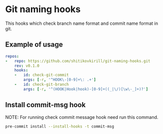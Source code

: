 # Git naming hooks

This hooks  which check branch name format and commit name format in git.

## Example of usage

```yaml
repos:
-   repo: https://github.com/shitikovkirill/git-naming-hooks.git
    rev: v0.1.0
    hooks:
    -   id: check-git-commit
        args: [-r, '^HOOK\-[0-9]+\: .+']
    -   id: check-git-branch
        args: [-r, '^(HOOK|Hook|hook)-[0-9]+((_|\/)[\w\-_]+)?']
```

## Install commit-msg hook

NOTE: For running check commit message hook need run this command.

```bash
pre-commit install --install-hooks -t commit-msg
```
